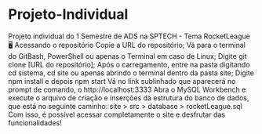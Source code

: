 # Projeto-Individual
Projeto individual do 1 Semestre de ADS na SPTECH - Tema RocketLeague
🖥️ Acessando o repositório
Copie a URL do repositório;
Vá para o terminal do GitBash, PowerShell ou apenas o Terminal em caso de Linux;
Digite git clone [URL do repositório];
Após o carregamento, entre na pasta digitando cd sistema, cd site ou apenas abrindo o terminal dentro da pasta site;
Digite npm install e depois npm start
Vá no link sublinhado que aparecerá no prompt de comando, o http://localhost:3333
Abra o MySQL Workbench e execute o arquivo de criação e inserções da estrutura do banco de dados, que está no seguinte caminho: site > src > database > rocketLeague.sql
Com isso, é possível acessar completamente o site e desfrutar das funcionalidades!

